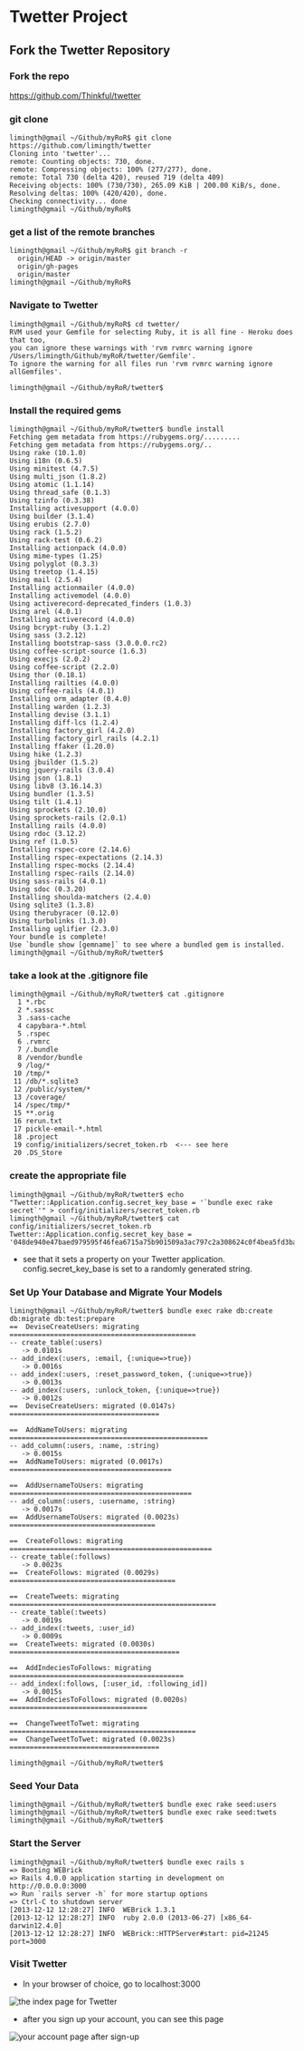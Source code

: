 # Twetter Project

## Fork the Twetter Repository

### Fork the repo
<https://github.com/Thinkful/twetter>

### git clone 
	limingth@gmail ~/Github/myRoR$ git clone https://github.com/limingth/twetter
	Cloning into 'twetter'...
	remote: Counting objects: 730, done.
	remote: Compressing objects: 100% (277/277), done.
	remote: Total 730 (delta 420), reused 719 (delta 409)
	Receiving objects: 100% (730/730), 265.09 KiB | 200.00 KiB/s, done.
	Resolving deltas: 100% (420/420), done.
	Checking connectivity... done
	limingth@gmail ~/Github/myRoR$ 

### get a list of the remote branches
	limingth@gmail ~/Github/myRoR$ git branch -r
	  origin/HEAD -> origin/master
	  origin/gh-pages
	  origin/master
	limingth@gmail ~/Github/myRoR$ 

### Navigate to Twetter
	limingth@gmail ~/Github/myRoR$ cd twetter/
	RVM used your Gemfile for selecting Ruby, it is all fine - Heroku does that too,
	you can ignore these warnings with 'rvm rvmrc warning ignore /Users/limingth/Github/myRoR/twetter/Gemfile'.
	To ignore the warning for all files run 'rvm rvmrc warning ignore allGemfiles'.

	limingth@gmail ~/Github/myRoR/twetter$ 

### Install the required gems 
	limingth@gmail ~/Github/myRoR/twetter$ bundle install
	Fetching gem metadata from https://rubygems.org/.........
	Fetching gem metadata from https://rubygems.org/..
	Using rake (10.1.0) 
	Using i18n (0.6.5) 
	Using minitest (4.7.5) 
	Using multi_json (1.8.2) 
	Using atomic (1.1.14) 
	Using thread_safe (0.1.3) 
	Using tzinfo (0.3.38) 
	Installing activesupport (4.0.0) 
	Using builder (3.1.4) 
	Using erubis (2.7.0) 
	Using rack (1.5.2) 
	Using rack-test (0.6.2) 
	Installing actionpack (4.0.0) 
	Using mime-types (1.25) 
	Using polyglot (0.3.3) 
	Using treetop (1.4.15) 
	Using mail (2.5.4) 
	Installing actionmailer (4.0.0) 
	Installing activemodel (4.0.0) 
	Using activerecord-deprecated_finders (1.0.3) 
	Using arel (4.0.1) 
	Installing activerecord (4.0.0) 
	Using bcrypt-ruby (3.1.2) 
	Using sass (3.2.12) 
	Installing bootstrap-sass (3.0.0.0.rc2) 
	Using coffee-script-source (1.6.3) 
	Using execjs (2.0.2) 
	Using coffee-script (2.2.0) 
	Using thor (0.18.1) 
	Installing railties (4.0.0) 
	Using coffee-rails (4.0.1) 
	Installing orm_adapter (0.4.0) 
	Installing warden (1.2.3) 
	Installing devise (3.1.1) 
	Installing diff-lcs (1.2.4) 
	Installing factory_girl (4.2.0) 
	Installing factory_girl_rails (4.2.1) 
	Installing ffaker (1.20.0) 
	Using hike (1.2.3) 
	Using jbuilder (1.5.2) 
	Using jquery-rails (3.0.4) 
	Using json (1.8.1) 
	Using libv8 (3.16.14.3) 
	Using bundler (1.3.5) 
	Using tilt (1.4.1) 
	Using sprockets (2.10.0) 
	Using sprockets-rails (2.0.1) 
	Installing rails (4.0.0) 
	Using rdoc (3.12.2) 
	Using ref (1.0.5) 
	Installing rspec-core (2.14.6) 
	Installing rspec-expectations (2.14.3) 
	Installing rspec-mocks (2.14.4) 
	Installing rspec-rails (2.14.0) 
	Using sass-rails (4.0.1) 
	Using sdoc (0.3.20) 
	Installing shoulda-matchers (2.4.0) 
	Using sqlite3 (1.3.8) 
	Using therubyracer (0.12.0) 
	Using turbolinks (1.3.0) 
	Installing uglifier (2.3.0) 
	Your bundle is complete!
	Use `bundle show [gemname]` to see where a bundled gem is installed.
	limingth@gmail ~/Github/myRoR/twetter$ 

### take a look at the .gitignore file 
	limingth@gmail ~/Github/myRoR/twetter$ cat .gitignore 
	  1 *.rbc
	  2 *.sassc
	  3 .sass-cache
	  4 capybara-*.html
	  5 .rspec
	  6 .rvmrc
	  7 /.bundle
	  8 /vendor/bundle
	  9 /log/*
	 10 /tmp/*
	 11 /db/*.sqlite3
	 12 /public/system/*
	 13 /coverage/
	 14 /spec/tmp/*
	 15 **.orig
	 16 rerun.txt
	 17 pickle-email-*.html
	 18 .project
	 19 config/initializers/secret_token.rb  <--- see here
	 20 .DS_Store

### create the appropriate file
	limingth@gmail ~/Github/myRoR/twetter$ echo "Twetter::Application.config.secret_key_base = '`bundle exec rake secret`'" > config/initializers/secret_token.rb
	limingth@gmail ~/Github/myRoR/twetter$ cat config/initializers/secret_token.rb
	Twetter::Application.config.secret_key_base = '048de940e47baed979595f46fea6715a75b901509a3ac797c2a308624c0f4bea5fd3baa2c951dbc652debf7f9ed8d8dbd40ba5513457c52be8153fffeb73af60'

* see that it sets a property on your Twetter application. config.secret_key_base is set to a randomly generated string.

### Set Up Your Database and Migrate Your Models
	limingth@gmail ~/Github/myRoR/twetter$ bundle exec rake db:create db:migrate db:test:prepare
	==  DeviseCreateUsers: migrating ==============================================
	-- create_table(:users)
	   -> 0.0101s
	-- add_index(:users, :email, {:unique=>true})
	   -> 0.0016s
	-- add_index(:users, :reset_password_token, {:unique=>true})
	   -> 0.0013s
	-- add_index(:users, :unlock_token, {:unique=>true})
	   -> 0.0012s
	==  DeviseCreateUsers: migrated (0.0147s) =====================================

	==  AddNameToUsers: migrating =================================================
	-- add_column(:users, :name, :string)
	   -> 0.0015s
	==  AddNameToUsers: migrated (0.0017s) ========================================

	==  AddUsernameToUsers: migrating =============================================
	-- add_column(:users, :username, :string)
	   -> 0.0017s
	==  AddUsernameToUsers: migrated (0.0023s) ====================================

	==  CreateFollows: migrating ==================================================
	-- create_table(:follows)
	   -> 0.0023s
	==  CreateFollows: migrated (0.0029s) =========================================

	==  CreateTweets: migrating ===================================================
	-- create_table(:tweets)
	   -> 0.0019s
	-- add_index(:tweets, :user_id)
	   -> 0.0009s
	==  CreateTweets: migrated (0.0030s) ==========================================

	==  AddIndeciesToFollows: migrating ===========================================
	-- add_index(:follows, [:user_id, :following_id])
	   -> 0.0015s
	==  AddIndeciesToFollows: migrated (0.0020s) ==================================

	==  ChangeTweetToTwet: migrating ==============================================
	==  ChangeTweetToTwet: migrated (0.0023s) =====================================

	limingth@gmail ~/Github/myRoR/twetter$ 

### Seed Your Data
	limingth@gmail ~/Github/myRoR/twetter$ bundle exec rake seed:users
	limingth@gmail ~/Github/myRoR/twetter$ bundle exec rake seed:twets
	limingth@gmail ~/Github/myRoR/twetter$ 

### Start the Server
	limingth@gmail ~/Github/myRoR/twetter$ bundle exec rails s
	=> Booting WEBrick
	=> Rails 4.0.0 application starting in development on http://0.0.0.0:3000
	=> Run `rails server -h` for more startup options
	=> Ctrl-C to shutdown server
	[2013-12-12 12:28:27] INFO  WEBrick 1.3.1
	[2013-12-12 12:28:27] INFO  ruby 2.0.0 (2013-06-27) [x86_64-darwin12.4.0]
	[2013-12-12 12:28:27] INFO  WEBrick::HTTPServer#start: pid=21245 port=3000

### Visit Twetter
* In your browser of choice, go to localhost:3000

![the index page for Twetter](twetter-homepage.png)

* after you sign up your account, you can see this page

![your account page after sign-up](twetter-account.png)


























